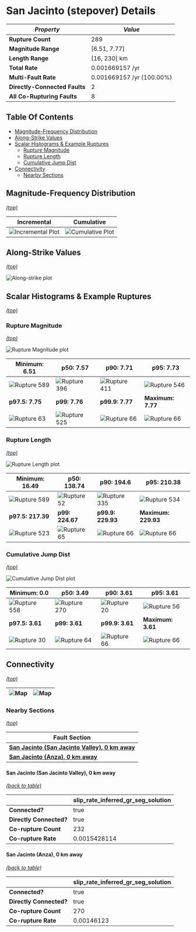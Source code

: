 # San Jacinto (stepover) Details

| _Property_ | _Value_ |
|-----|-----|
| **Rupture Count** | 289 |
| **Magnitude Range** | [6.51, 7.77] |
| **Length Range** | [16, 230] km |
| **Total Rate** | 0.001669157 /yr |
| **Multi-Fault Rate** | 0.001669157 /yr (100.00%) |
| **Directly-Connected Faults** | 2 |
| **All Co-Rupturing Faults** | 8 |

## Table Of Contents
* [Magnitude-Frequency Distribution](#magnitude-frequency-distribution)
* [Along-Strike Values](#along-strike-values)
* [Scalar Histograms & Example Ruptures](#scalar-histograms--example-ruptures)
  * [Rupture Magnitude](#rupture-magnitude)
  * [Rupture Length](#rupture-length)
  * [Cumulative Jump Dist](#cumulative-jump-dist)
* [Connectivity](#connectivity)
  * [Nearby Sections](#nearby-sections)

## Magnitude-Frequency Distribution
_[(top)](#table-of-contents)_

| Incremental | Cumulative |
|-----|-----|
| ![Incremental Plot](resources/sect_mfd.png) | ![Cumulative Plot](resources/sect_mfd_cumulative.png) |

## Along-Strike Values
_[(top)](#table-of-contents)_

![Along-strike plot](resources/sect_along_strike.png)

## Scalar Histograms & Example Ruptures
_[(top)](#table-of-contents)_

### Rupture Magnitude
_[(top)](#table-of-contents)_

![Rupture Magnitude plot](resources/hist_MAG.png)

| **Minimum: 6.51** | **p50: 7.57** | **p90: 7.71** | **p95: 7.73** |
|-----|-----|-----|-----|
| ![Rupture 589](resources/rupture_589.png) | ![Rupture 396](resources/rupture_396.png) | ![Rupture 411](resources/rupture_411.png) | ![Rupture 546](resources/rupture_546.png) |
| **p97.5: 7.75** | **p99: 7.76** | **p99.9: 7.77** | **Maximum: 7.77** |
| ![Rupture 63](resources/rupture_63.png) | ![Rupture 525](resources/rupture_525.png) | ![Rupture 66](resources/rupture_66.png) | ![Rupture 66](resources/rupture_66.png) |

### Rupture Length
_[(top)](#table-of-contents)_

![Rupture Length plot](resources/hist_LENGTH.png)

| **Minimum: 16.49** | **p50: 138.74** | **p90: 194.6** | **p95: 210.38** |
|-----|-----|-----|-----|
| ![Rupture 589](resources/rupture_589.png) | ![Rupture 52](resources/rupture_52.png) | ![Rupture 335](resources/rupture_335.png) | ![Rupture 534](resources/rupture_534.png) |
| **p97.5: 217.39** | **p99: 224.67** | **p99.9: 229.93** | **Maximum: 229.93** |
| ![Rupture 523](resources/rupture_523.png) | ![Rupture 65](resources/rupture_65.png) | ![Rupture 66](resources/rupture_66.png) | ![Rupture 66](resources/rupture_66.png) |

### Cumulative Jump Dist
_[(top)](#table-of-contents)_

![Cumulative Jump Dist plot](resources/hist_CUM_JUMP_DIST.png)

| **Minimum: 0.0** | **p50: 3.49** | **p90: 3.61** | **p95: 3.61** |
|-----|-----|-----|-----|
| ![Rupture 558](resources/rupture_558.png) | ![Rupture 270](resources/rupture_270.png) | ![Rupture 20](resources/rupture_20.png) | ![Rupture 56](resources/rupture_56.png) |
| **p97.5: 3.61** | **p99: 3.61** | **p99.9: 3.61** | **Maximum: 3.61** |
| ![Rupture 30](resources/rupture_30.png) | ![Rupture 64](resources/rupture_64.png) | ![Rupture 66](resources/rupture_66.png) | ![Rupture 66](resources/rupture_66.png) |


## Connectivity
_[(top)](#table-of-contents)_

| ![Map](resources/corupture_count.png) | ![Map](resources/corupture_rate.png) |
|-----|-----|

### Nearby Sections
_[(top)](#table-of-contents)_

| Fault Section |
|-----|
| [**San Jacinto (San Jacinto Valley), 0 km away**](#san-jacinto-san-jacinto-valley-0-km-away) |
| [**San Jacinto (Anza), 0 km away**](#san-jacinto-anza-0-km-away) |

#### San Jacinto (San Jacinto Valley), 0 km away
[_(back to table)_](#nearby-sections)

|  | slip_rate_inferred_gr_seg_solution |
|-----|-----|
| **Connected?** | true |
| **Directly Connected?** | true |
| **Co-rupture Count** | 232 |
| **Co-rupture Rate** | 0.0015428114 |
#### San Jacinto (Anza), 0 km away
[_(back to table)_](#nearby-sections)

|  | slip_rate_inferred_gr_seg_solution |
|-----|-----|
| **Connected?** | true |
| **Directly Connected?** | true |
| **Co-rupture Count** | 270 |
| **Co-rupture Rate** | 0.00146123 |
